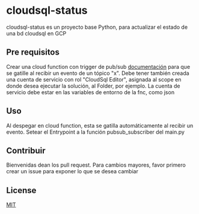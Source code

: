 # cloudsql-status

cloudsql-status es un proyecto base Python, para actualizar el estado de una bd cloudsql en GCP

## Pre requisitos

Crear una cloud function con trigger de pub/sub [documentación](https://cloud.google.com/functions/docs/calling/pubsub) para que se gatille al recibir un evento de un tópico "x". Debe tener también creada una cuenta de servicio con rol "CloudSql Editor", asignada al scope en donde desea ejecutar la solución, al Folder, por ejemplo.
La cuenta de servicio debe estar en las variables de entorno de la fnc, como json


## Uso

Al despegar en cloud function, esta se gatilla automáticamente al recibir un evento. Setear el Entrypoint a la función pubsub_subscriber del main.py

## Contribuir
Bienvenidas dean los pull request. Para cambios mayores, favor primero crear un issue para exponer lo que se desea cambiar


## License
[MIT](https://choosealicense.com/licenses/mit/)
